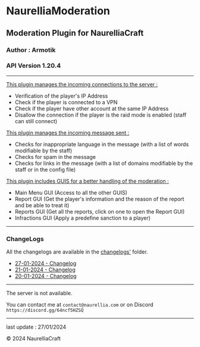 # NaurelliaModeration

## Moderation Plugin for NaurelliaCraft
### Author : Armotik
### API Version 1.20.4

---

<ins>This plugin manages the incoming connections to the server :</ins>
- Verification of the player's IP Address
- Check if the player is connected to a VPN
- Check if the player have other account at the same IP Address
- Disallow the connection if the player is the raid mode is enabled (staff can still connect)

<ins>This plugin manages the incoming message sent :</ins>
- Checks for inappropriate language in the message (with a list of words modifiable by the staff)
- Checks for spam in the message
- Checks for links in the message (with a list of domains modifiable by the staff or in the config file)

<ins>This plugin includes GUIS for a better handling of the moderation :</ins>
- Main Menu GUI (Access to all the other GUIS)
- Report GUI (Get the player's information and the reason of the report and be able to treat it)
- Reports GUI (Get all the reports, click on one to open the Report GUI)
- Infractions GUI (Apply a predefine sanction to a player)

---

### ChangeLogs

All the changelogs are available in the [changelogs'](changelogs) folder.

- [27-01-2024 - Changelog](changelogs/%5B27-01-2024%5D%20-%20Changelog.md)
- [21-01-2024 - Changelog](changelogs/%5B21-01-2024%5D%20-%20Changelog.md)
- [20-01-2024 - Changelog](changelogs/%5B20-01-2024%5D%20-%20Changelog.md)

---

The server is not available.

You can contact me at `contact@naurellia.com` or on Discord `https://discord.gg/64ncf5HZSQ` 

---

last update : 27/01/2024

&copy; 2024 NaurelliaCraft